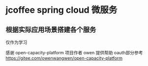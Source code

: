 # jcoffee spring cloud 微服务 
## 根据实际应用场景搭建各个服务

仅作为学习

感谢 open-capacity-platform 项目作者 owen 提供帮助
oauth部分参考
https://gitee.com/owenwangwen/open-capacity-platform
